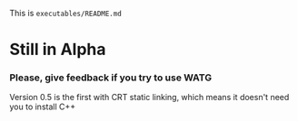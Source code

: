 This is `executables/README.md`

# Still in Alpha 

### Please, give feedback if you try to use WATG 

Version 0.5 is the first with CRT static linking, which means it doesn't need you to install C++
